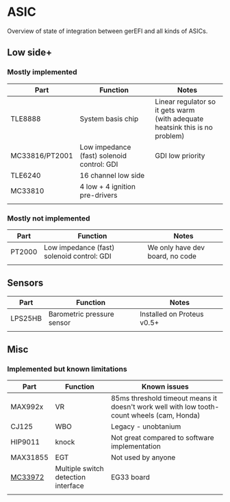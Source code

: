 # ASIC

Overview of state of integration between gerEFI and all kinds of ASICs.

## Low side+

### Mostly implemented

| Part | Function | Notes |
|------|----------|--------------|
| TLE8888 |  System basis chip | Linear regulator so it gets warm<br/>(with adequate heatsink this is no problem) |
| MC33816/PT2001  | Low impedance (fast) solenoid control: GDI | GDI low priority |
|  TLE6240 | 16 channel low side  |   |
| MC33810  | 4 low + 4 ignition pre-drivers |   |
|   |   |   |

### Mostly not implemented

| Part | Function | Notes |
|------|----------|--------------|
| PT2000 | Low impedance (fast) solenoid control: GDI | We only have dev board, no code |
|   |   |   |

## Sensors

| Part | Function | Notes |
|------|----------|--------------|
| LPS25HB | Barometric pressure sensor | Installed on Proteus v0.5+ |
|   |   |   |

## Misc

### Implemented but known limitations

| Part | Function | Known issues |
|------|----------|--------------|
| MAX992x | VR | 85ms threshold timeout means it doesn't work well with low tooth-count wheels (cam, Honda)  |
| CJ125 | WBO | Legacy - unobtanium |
| HIP9011 | knock | Not great compared to software implementation |
| MAX31855 | EGT | Not used by anyone |
| [MC33972](https://www.nxp.com/docs/en/data-sheet/MC33972.pdf) | Multiple switch detection interface  | EG33 board |
|   |   |   |   |   |
